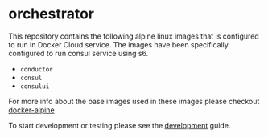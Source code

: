# orchestrator

This repository contains the following alpine linux images that is configured to run in Docker Cloud service. The images have been specifically configured to run consul service using s6.

- `conductor`
- `consul`
- `consului`

For more info about the base images used in these images please checkout [docker-alpine](https://github.com/smebberson/docker-alpine)

To start development or testing please see the [development](./DEVELOPMENT.md) guide.
